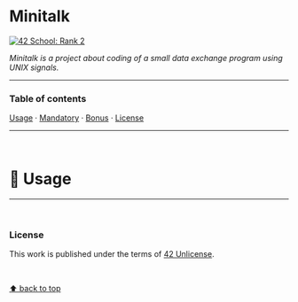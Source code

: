 # Minitalk
[![42 School: Rank 2](https://img.shields.io/badge/42%20School-Rank%202-%2315bbbb)](https://www.42network.org/)

_Minitalk is a project about coding of a small data exchange program using UNIX signals._

___


### Table of contents
[Usage](#compass-usage) · [Mandatory](#mandatory) · [Bonus](#bonus-part) · [License](#license)

___

</br>

# :compass: Usage

___

</br>

### License
This work is published under the terms of [42 Unlicense](./LICENSE).

</br>

[⬆ back to top](#minitalk)
